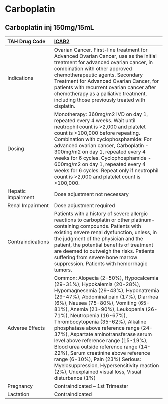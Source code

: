 # Carboplatin

## Carboplatin inj 150mg/15mL

| TAH Drug Code      | [ICAR2](https://www.tahsda.org.tw/drugs/hissearch.php?drug_code=ICAR2)                                                                                                                                                                                                                                                                                                                                                                                                                                                                                                                                                                 |
|:-------------------|:---------------------------------------------------------------------------------------------------------------------------------------------------------------------------------------------------------------------------------------------------------------------------------------------------------------------------------------------------------------------------------------------------------------------------------------------------------------------------------------------------------------------------------------------------------------------------------------------------------------------------------------|
| Indications        | Ovarian Cancer. First-line treatment for Advanced Ovarian Cancer, use as the initial treatment for advanced ovarian cancer, in combination with other approved chemotherapeutic agents. Secondary Treatment for Advanced Ovarian Cancer, for patients with recurrent ovarian cancer after chemotherapy as a palliative treatment, including those previously treated with cisplatin.                                                                                                                                                                                                                                                   |
| Dosing             | Monotherapy: 360mg/m2 IVD on day 1, repeated every 4 weeks. Wait until neutrophil count is >2,000 and platelet count is >100,000 before repeating. Combination with cyclophosphamide: For advanced ovarian cancer, Carboplatin - 300mg/m2 on day 1, repeated every 4 weeks for 6 cycles. Cyclophosphamide - 600mg/m2 on day 1, repeated every 4 weeks for 6 cycles. Repeat only if neutrophil count is >2,000 and platelet count is >100,000.                                                                                                                                                                                          |
| Hepatic Impairment | Dose adjustment not necessary                                                                                                                                                                                                                                                                                                                                                                                                                                                                                                                                                                                                          |
| Renal Impairment   | Dose adjustment required                                                                                                                                                                                                                                                                                                                                                                                                                                                                                                                                                                                                               |
| Contraindications  | Patients with a history of severe allergic reactions to carboplatin or other platinum-containing compounds. Patients with existing severe renal dysfunction, unless, in the judgment of the physician and the patient, the potential benefits of treatment are deemed to outweigh the risks. Patients suffering from severe bone marrow suppression. Patients with hemorrhagic tumors.                                                                                                                                                                                                                                                 |
| Adverse Effects    | Common: Alopecia (2-50%), Hypocalcemia (29-31%), Hypokalemia (20-28%), Hypomagnesemia (29-43%), Hyponatremia (29-47%), Abdominal pain (17%), Diarrhea (6%), Nausea (75-80%), Vomiting (65-81%), Anemia (21-90%), Leukopenia (26-71%), Neutropenia (16-67%), Thrombocytopenia (35-62%), Alkaline phosphatase above reference range (24-37%), Aspartate aminotransferase serum level above reference range (15-19%), Blood urea outside reference range (14-22%), Serum creatinine above reference range (6-10%), Pain (23%) Serious: Myelosuppression, Hypersensitivity reaction (2%), Unexplained visual loss, Visual disturbance (1%) |
| Pregnancy          | Contraindicated – 1st Trimester                                                                                                                                                                                                                                                                                                                                                                                                                                                                                                                                                                                                        |
| Lactation          | Contraindicated                                                                                                                                                                                                                                                                                                                                                                                                                                                                                                                                                                                                                        |

